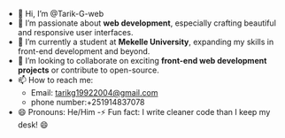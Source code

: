 - 👋 Hi, I’m @Tarik-G-web
- 👀 I’m passionate about **web development**, especially crafting beautiful and responsive user interfaces.
- 🌱 I’m currently a student at **Mekelle University**, expanding my skills in front-end development and beyond.
- 💞️ I’m looking to collaborate on exciting **front-end web development projects** or contribute to open-source.
- 📫 How to reach me:
  - Email: tarikg19922004@gmail.com
  - phone number:+251914837078
- 😄 Pronouns: He/Him
-⚡ Fun fact: I write cleaner code than I keep my desk! 😄
<!---
Tarik-G-web/Tarik-G-web is a ✨ special ✨ repository because its `README.md` (this file) appears on your GitHub profile.
You can click the Preview link to take a look at your changes.
--->
